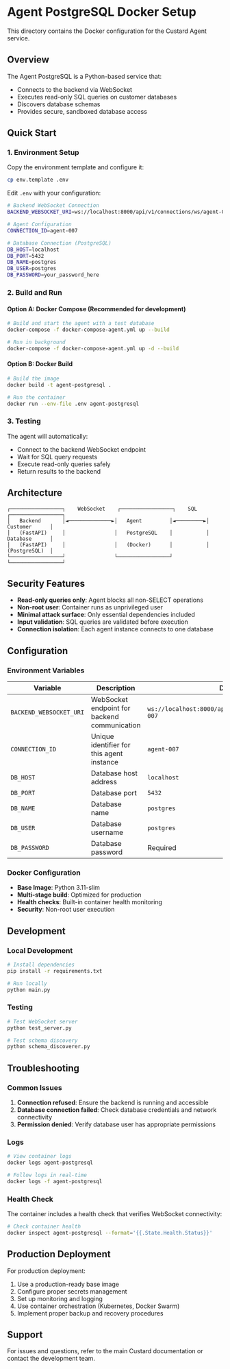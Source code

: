 # Agent PostgreSQL Docker Setup

This directory contains the Docker configuration for the Custard Agent service.

## Overview

The Agent PostgreSQL is a Python-based service that:
- Connects to the backend via WebSocket
- Executes read-only SQL queries on customer databases
- Discovers database schemas
- Provides secure, sandboxed database access

## Quick Start

### 1. Environment Setup

Copy the environment template and configure it:

```bash
cp env.template .env
```

Edit `.env` with your configuration:

```bash
# Backend WebSocket Connection
BACKEND_WEBSOCKET_URI=ws://localhost:8000/api/v1/connections/ws/agent-007

# Agent Configuration
CONNECTION_ID=agent-007

# Database Connection (PostgreSQL)
DB_HOST=localhost
DB_PORT=5432
DB_NAME=postgres
DB_USER=postgres
DB_PASSWORD=your_password_here
```

### 2. Build and Run

#### Option A: Docker Compose (Recommended for development)

```bash
# Build and start the agent with a test database
docker-compose -f docker-compose-agent.yml up --build

# Run in background
docker-compose -f docker-compose-agent.yml up -d --build
```

#### Option B: Docker Build

```bash
# Build the image
docker build -t agent-postgresql .

# Run the container
docker run --env-file .env agent-postgresql
```

### 3. Testing

The agent will automatically:
- Connect to the backend WebSocket endpoint
- Wait for SQL query requests
- Execute read-only queries safely
- Return results to the backend

## Architecture

```
┌─────────────────┐    WebSocket    ┌─────────────────┐    SQL    ┌─────────────────┐
│   Backend       │◄──────────────►│   Agent         │◄─────────►│   Customer      │
│   (FastAPI)     │                │   PostgreSQL    │           │   Database      │
│   (FastAPI)     │                │   (Docker)      │           │   (PostgreSQL)  │
└─────────────────┘                └─────────────────┘           └─────────────────┘
```

## Security Features

- **Read-only queries only**: Agent blocks all non-SELECT operations
- **Non-root user**: Container runs as unprivileged user
- **Minimal attack surface**: Only essential dependencies included
- **Input validation**: SQL queries are validated before execution
- **Connection isolation**: Each agent instance connects to one database

## Configuration

### Environment Variables

| Variable | Description | Default |
|----------|-------------|---------|
| `BACKEND_WEBSOCKET_URI` | WebSocket endpoint for backend communication | `ws://localhost:8000/api/v1/connections/ws/agent-007` |
| `CONNECTION_ID` | Unique identifier for this agent instance | `agent-007` |
| `DB_HOST` | Database host address | `localhost` |
| `DB_PORT` | Database port | `5432` |
| `DB_NAME` | Database name | `postgres` |
| `DB_USER` | Database username | `postgres` |
| `DB_PASSWORD` | Database password | Required |

### Docker Configuration

- **Base Image**: Python 3.11-slim
- **Multi-stage build**: Optimized for production
- **Health checks**: Built-in container health monitoring
- **Security**: Non-root user execution

## Development

### Local Development

```bash
# Install dependencies
pip install -r requirements.txt

# Run locally
python main.py
```

### Testing

```bash
# Test WebSocket server
python test_server.py

# Test schema discovery
python schema_discoverer.py
```

## Troubleshooting

### Common Issues

1. **Connection refused**: Ensure the backend is running and accessible
2. **Database connection failed**: Check database credentials and network connectivity
3. **Permission denied**: Verify database user has appropriate permissions

### Logs

```bash
# View container logs
docker logs agent-postgresql

# Follow logs in real-time
docker logs -f agent-postgresql
```

### Health Check

The container includes a health check that verifies WebSocket connectivity:

```bash
# Check container health
docker inspect agent-postgresql --format='{{.State.Health.Status}}'
```

## Production Deployment

For production deployment:

1. Use a production-ready base image
2. Configure proper secrets management
3. Set up monitoring and logging
4. Use container orchestration (Kubernetes, Docker Swarm)
5. Implement proper backup and recovery procedures

## Support

For issues and questions, refer to the main Custard documentation or contact the development team.
